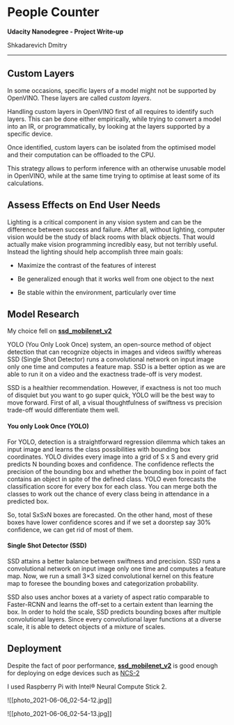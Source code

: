 # People Counter

**Udacity Nanodegree - Project Write-up**

Shkadarevich Dmitry

---

##  Custom Layers

In some occasions, specific layers of a model might not be supported by OpenVINO. These layers are called _custom layers_.

Handling custom layers in OpenVINO first of all requires to identify such layers. This can be done either empirically, while trying to convert a model into an IR, or programmatically, by looking at the layers supported by a specific device.

Once identified, custom layers can be isolated from the optimised model and their computation can be offloaded to the CPU.

This strategy allows to perform inference with an otherwise unusable model in OpenVINO, while at the same time trying to optimise at least some of its calculations.

## Assess Effects on End User Needs

Lighting is a critical component in any vision system and can be the difference between success and failure. After all, without lighting, computer vision would be the study of black rooms with black objects. That would actually make vision programming incredibly easy, but not terribly useful. Instead the lighting should help accomplish three main goals:

-   Maximize the contrast of the features of interest
    
-   Be generalized enough that it works well from one object to the next
    
-   Be stable within the environment, particularly over time

## Model Research
My choice fell on [**ssd\_mobilenet\_v2**](https://docs.openvinotoolkit.org/latest/omz_models_model_ssd_mobilenet_v2_coco.html) 

YOLO (You Only Look Once) system, an open-source method of object detection that can recognize objects in images and videos swiftly whereas SSD (Single Shot Detector) runs a convolutional network on input image only one time and computes a feature map. SSD is a better option as we are able to run it on a video and the exactness trade-off is very modest.

SSD is a healthier recommendation. However, if exactness is not too much of disquiet but you want to go super quick, YOLO will be the best way to move forward. First of all, a visual thoughtfulness of swiftness vs precision trade-off would differentiate them well.

#### **You only Look Once (YOLO)**

For YOLO, detection is a straightforward regression dilemma which takes an input image and learns the class possibilities with bounding box coordinates. YOLO divides every image into a grid of S x S and every grid predicts N bounding boxes and confidence. The confidence reflects the precision of the bounding box and whether the bounding box in point of fact contains an object in spite of the defined class. YOLO even forecasts the classification score for every box for each class. You can merge both the classes to work out the chance of every class being in attendance in a predicted box.

So, total SxSxN boxes are forecasted. On the other hand, most of these boxes have lower confidence scores and if we set a doorstep say 30% confidence, we can get rid of most of them.

#### **Single Shot Detector (SSD)**

SSD attains a better balance between swiftness and precision. SSD runs a convolutional network on input image only one time and computes a feature map. Now, we run a small 3×3 sized convolutional kernel on this feature map to foresee the bounding boxes and categorization probability.

SSD also uses anchor boxes at a variety of aspect ratio comparable to Faster-RCNN and learns the off-set to a certain extent than learning the box. In order to hold the scale, SSD predicts bounding boxes after multiple convolutional layers. Since every convolutional layer functions at a diverse scale, it is able to detect objects of a mixture of scales.

## Deployment
Despite the fact of poor performance, [**ssd\_mobilenet\_v2**](https://docs.openvinotoolkit.org/latest/omz_models_model_ssd_mobilenet_v2_coco.html) is good enough for deploying on edge devices such as [NCS-2](https://software.intel.com/content/www/us/en/develop/hardware/neural-compute-stick.html)

I used Raspberry Pi with Intel® Neural Compute Stick 2.

![[photo_2021-06-06_02-54-12.jpg]]

![[photo_2021-06-06_02-54-13.jpg]]